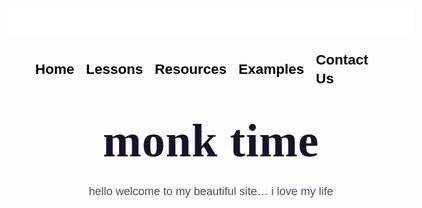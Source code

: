 <!DOCTYPE html>
<html>
  <head>
    <meta charset="UTF-8">
    <meta name="viewport" content="width=device-width, initial-scale=1.0">
    <title>monktime</title>
  </head>
<body>
  <div class="header">
    <ul class="navlinks">
      <a id="Home" class="navlink" href="https://btnwebdesignclub.github.io/" style="text-decoration: none;"><h2 class="site-nav_heading" style="color: black;">Home</h2></a>
      <a id="Lessons" class="navlink" href="https://btnwebdesignclub.github.io/lessons" style="text-decoration: none;"><h2 class="site-nav_heading" style="color: black;">Lessons</h2></a>
      <a id="Resources" class="navlink" href="https://btnwebdesignclub.github.io/resources" style="text-decoration: none;"><h2 class="site-nav_heading" style="color: black;">Resources</h2></a>
      <a id="Examples" class="navlink" href="https://btnwebdesignclub.github.io/examples" style="text-decoration: none;"><h2 class="site-nav_heading" style="color: black;">Examples</h2></a>
      <a id="Contact" class="navlink" href="https://btnwebdesignclub.github.io/contact" style="text-decoration: none;"><h2 class="site-nav_heading" style="color: black;">Contact Us</h2></a>
    </ul>
  <div class="headerwrap"></div></div>
  <div class="navheadcontainer">
    <div class="sectiontwo">
      <div class="medcontain">
        <h1 class="title" style=font-family:andalus>monk time</h1>
          <p class="subheader">hello welcome to my beautiful site… i love my life</p></div>
 <!--     <div class="containerclassic">
      <div class="listclassic">
      <div class="listgrid">
      <div class="cardone">
      <div class="contentcardone">
      <a href="https://btnwebdesignclub.github.io" target="_blank" class="cardlink"><h2 class="titlecard">Week one Powerpoint</h2></a>
      <p>description</p>
      <div class="dividerone"></div>
      <div class="caardonedetails"></div>
      </div> 
    </div>
  </div>
</div> -->
</body>
</html>
<style>
body {
  color: #4e4b66;
  font-family:messinasans,sans-serif;
  font-size: 18px;
  line-height: 1.667em;
}
.header {
  background-color: #fff;
  padding:24px;
  position: relative;
  margin-top: 0;
  max-width: 1500px;
  margin-left: auto;
  margin-right: auto;
}
.headerwrap{
  justify-content: space-between;
  align-items: center;
  display: flex;
}
.navlinks {
  margin-top: 0;
  padding-left: 0;
  list-style: none;
  font-weight: 600;
  display: flex;
  float: right;
  align-items: center;
  font-size: 15px;
  margin-right: 5%;
}
.navlink {
  padding: 30px 0;
  margin-left: 1.25em;
  display: inline-block;
  position: relative;
  padding: 12px 0 10px;
}
.navheadcontainer {
  max-width: 1200px;
  margin-left: auto;
  margin-right: auto;
  padding-left: 24px;
  padding-right: 24px;
}
.headerwrap{
justify-content: space-between;
  align-items: center;
  display: flex;
}
.sectiontwo {
  margin-bottom: 53px;
  padding-top: 8%;
  padding-bottom: 100px;
}
.medcontain {
  margin-bottom: 24px;
  max-width: 727px;
  margin-left: auto;
  margin-right: auto;
  padding-left: 24px;
  padding-right: 24px;
  text-align: center
}
.title {
  text-align: center;
  letter-spacing: .01em;
  font-size: 74px;
  font-weight: 700;
  line-height: 1.115em;
  margin-top: 0;
  margin-bottom: 24px;
  color: #14142b;
}
.subheader {
  max-width: 520px;
  margin-left: auto;
  margin-right: auto;
}
.p {
  color: #4e4b66;
  margin-bottom: 20px;
  margin-top:0px;
  }
.containerclassic {
    max-width: 1320px;
  margin-left: auto;
  margin-right: auto;
  padding-left: 24px;
  padding-right: 24px;
}
.listgrid {
  grid-row-gap: 40px;
  grid-template-rows: auto;
  grid-template-columns: 1fr;
  grid-auto-columns: 1fr;
  grid-auto-flow: row;
  align-content: stretch;
  margin-top: 59px;
  display: grid;
}
.cardone {
  display: flex;
  background-color: #fff;
  border-radius: 20px;
  position: relative;
  overflow: hidden;
  box-shadow: 0 20px 34px lightgrey;
}
.contentcardone {
  padding: 46px 47px 46px 48px;
}
.cardlink {
  color: #dbd4d3;
  margin-bottom: 12px;
  text-decoration: none;
  max-width: 100%;
  display: inline-block;
}

.a {
  background-color: black;
  font-family:messinasans,sans-serif;
  text-decoration: none;
}
.titlecard {
  margin-top: 0;
  margin-bottom: 0;
  transition: color .35s;
}
.h2 {
  color: #14142b;
  letter-spacing: -.02em;
  margin-top: 0;
  margin-bottom: 16px;
  font-size: 36px;
  font-weight: 700;
  line-height: 1.36;
}
.p {
  color: #4e4b66;
  margin-bottom: 20px;
  margin-top: 0;
}
.dividerone {
  margin-top: 39px;
  margin-bottom: 17px;
  width: 100%;
  height: 1px;
  background-color: #cfcfdb;
}
.cardoneedetails {
  display: flex;
}
</style>


